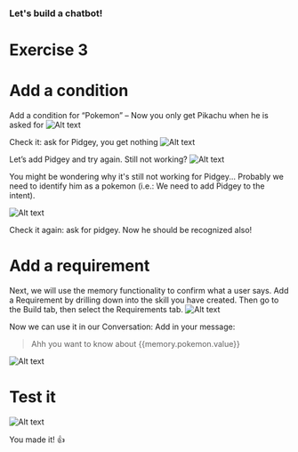 ### Let's build a chatbot! ##

# Exercise 3 #

# Add a condition #
Add a condition for “Pokemon” – Now you only get Pikachu when he is asked for 
![Alt text](/../screenshots/part3/Picture29.png?raw=true "")

Check it: ask for Pidgey, you get nothing
![Alt text](/../screenshots/part3/Picture30.png?raw=true "")


Let’s add Pidgey and try again. Still not working?
![Alt text](/../screenshots/part3/Picture31.png?raw=true "")

You might be wondering why it's still not working for Pidgey...
Probably we need to identify him as a pokemon (i.e.: We need to add Pidgey to the intent).

![Alt text](/../screenshots/pidget.png?raw=true "")

Check it again: ask for pidgey. Now he should be recognized also!

# Add a requirement #
Next, we will use the memory functionality to confirm what a user says. 
Add a Requirement by drilling down into the skill you have created. Then go to the Build tab, then select the Requirements tab.
![Alt text](/../screenshots/part3/Picture32.png?raw=true "")


Now we can use it in our Conversation:
Add in your message:
> Ahh you want to know about {{memory.pokemon.value}}

![Alt text](/../screenshots/part3/Picture33.png?raw=true "")

# Test it #
![Alt text](/../screenshots/part3/Picture34.png?raw=true "")


You made it! :+1:
